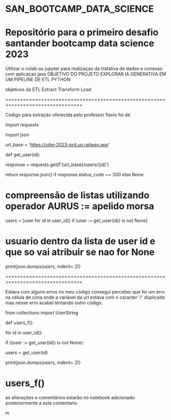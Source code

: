 # SAN_BOOTCAMP_DATA_SCIENCE
Repositório para o primeiro desafio santander bootcamp data science 2023
================================================================================

Utilizar o colab ou jupyter para realizaçao da tratativa de dados e conexao com aplicaçao java 
OBJETIVO DO PROJETO EXPLORAR IA GENERATIVA EM UM PIPELINE DE ETL PYTHON

objetivos da ETL
Extract
Transform
Load

================================================================================


Codigo para extração oferecida pelo professor flavio
foi de 


import requests

import json

url_base = 'https://sdw-2023-prd.up.railway.app'

def get_user(id):
  
  response = requests.get(f'{url_base}/users/{id}')
  
  return response.json() if response.status_code == 200 else None

# compreensão de listas utilizando operador AURUS := apelido morsa


users = [user for id in user_id() if (user := get_user(id)) is not None]


# usuario dentro da lista de user id e que so vai atribuir se nao for None

print(json.dumps(users, indent= 2))


================================================================================

Estava com alguns erros no meu código consegui perceber que foi um erro na célula de cima onde a variável da url estava com o caracter '/' duplicado
mas nesse erro acabei tentando outro código.

from collections import UserString

def users_f():
 
  for id in user_id():
    
  if ((user := get_user(id)) is not None):
      
  users = get_user(id)
  
  print(json.dumps(users, indent= 2))

users_f()
================================================================================
as alterações e comentários estarão no notebook adicionado posteriormente a este comentario.









m
